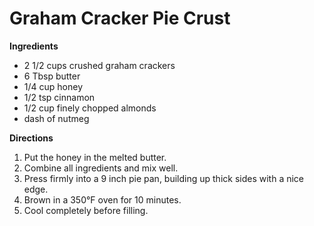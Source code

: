 Graham Cracker Pie Crust
========================

__Ingredients__

* 2 1/2 cups crushed graham crackers
* 6 Tbsp butter
* 1/4 cup honey
* 1/2 tsp cinnamon
* 1/2 cup finely chopped almonds
* dash of nutmeg

__Directions__

1. Put the honey in the melted butter.
2. Combine all ingredients and mix well.
3. Press firmly into a 9 inch pie pan, building up thick sides with a nice edge.
4. Brown in a 350°F oven for 10 minutes.
5. Cool completely before filling.
